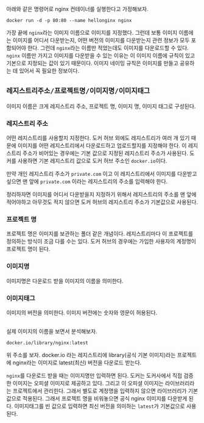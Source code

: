 아래와 같은 명령어로 nginx 컨테이너를 실행한다고 가정해보자.

`docker run -d -p 80:80 --name hellonginx nginx`

가장 끝에 `nginx`라는 이미지 이름으로 이미지를 지정했다. 그런데 보통 이미지 이름에는 이미지를 어디서 다운받는지, 어떤 버전의 이미지를 다운받는지 관련 정보가 모두 포함되어야 한다. 그런데 `nginx`라는 이름만 적었는데도 이미지를 다운로드할 수 있다. `nginx` 이름만 가지고 이미지를 다운받을 수 있는 이유는 이 이미지 이름에 규칙이 있고 기본으로 지정되는 값이 있기 때문이다. 이미지 네이밍 규칙은 이미지를 만들고 공유하는 데 있어서 꼭 필요한 정보이다. 

## `레지스트리주소/프로젝트명/이미지명/이미지태그`

이미지 이름은 크게 레지스트리 주소, 프로젝트 명, 이미지 명, 이미지 태그로 구성된다.

### 레지스트리 주소
어떤 레지스트리를 사용할지 지정한다. 도커 허브 외에도 레지스트리가 여러 개 있기 때문에 이미지를 어떤 레지스트리에서 다운로드하고 업로드할지를 지정해야 한다. 이 레지스트리 주소가 비어있는 경우에는 기본 값으로 지정된 레지스트리 주소가 사용된다. 도커를 사용하면 기본 레지스트리 값으로 도커 허브 주소인 `docker.io`이다.

만약 개인 레지스트리 주소가 `private.com` 이고 이 레지스트리에서 이미지를 다운받고 싶으면 맨 앞에 `private.com` 이라는 레지스트리의 주소를 입력해야 한다.

정리하자면 이미지를 어디서 다운받을지 지정하기 위해서 레지스트리의 주소를 맨 앞에 적어야하고 아무것도 적지 않으면 도커 허브의 레지스트리 주소가 기본값으로 사용된다. 

### 프로젝트 명
프로젝트 명은 이미지를 보관하는 폴더 같은 개념이다. 레지스트리마다 이 프로젝트를 정의하는 방식이 조금 다를 수는 있다. 도커 허브의 경우에는 가입한 사용자의 계정명이 프로젝트 명이 된다. 

### 이미지명
이미지명은 다운로드 받을 이미지의 이름을 의미한다.

### 이미지태그
이미지의 버전을 의미한다. 이미지 버전에는 숫자와 영문이 허용된다. 

## 

실제 이미지의 이름을 보면서 분석해보자.

`docker.io/library/nginx:latest`

위 주소를 보자. docker.io 라는 레지스트리에 library(공식 기본 이미지)라는 프로젝트에 nginx라는 이미지로 latest(최신) 버전을 다운로드 받는다. 

`nginx`를 다운로드 받을 때는 이미지명만 입력하면 된다. 도커는 도커사에서 직접 검증한 이미지는 오피셜 이미지로 제공하고 있다. 그리고 이 오피셜 이미지는 라이브러리라는 프로젝트에서 관리힌다. 그래서 별도로 계정명을 입력하지 않으면 라이브러리가 기본 값으로 적용된다. 그래서 프로젝트 명을 비워놓으면 공식 nginx 이미지를 다운받게 된다. 이미지태그를 빈 값으로 입력하면 최신 버전을 의미하는 `latest`가 기본값으로 사용된다. 

